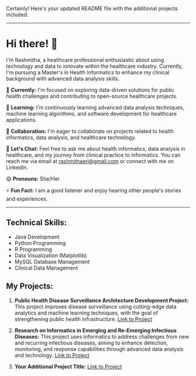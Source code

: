Certainly! Here's your updated README file with the additional projects included:

---

# Hi there! 👋

I'm Rashmitha, a healthcare professional enthusiastic about using technology and data to innovate within the healthcare industry. Currently, I'm pursuing a Master's in Health Informatics to enhance my clinical background with advanced data analysis skills.

🔭 **Currently:** I'm focused on exploring data-driven solutions for public health challenges and contributing to open-source healthcare projects.

🌱 **Learning:** I'm continuously learning advanced data analysis techniques, machine learning algorithms, and software development for healthcare applications.

👯 **Collaboration:** I'm eager to collaborate on projects related to health informatics, data analysis, and healthcare technology.

💬 **Let's Chat:** Feel free to ask me about health informatics, data analysis in healthcare, and my journey from clinical practice to informatics. You can reach me via email at rashmithaeri@gmail.com or connect with me on LinkedIn.

😄 **Pronouns:** She/Her

⚡ **Fun Fact:** I am a good listener and enjoy hearing other people's stories and experiences.

---

## Technical Skills:
- Java Development
- Python Programming
- R Programming
- Data Visualization (Matplotlib)
- MySQL Database Management
- Clinical Data Management

## My Projects:
1. **Public Health Disease Surveillance Architecture Development Project:** 
   This project improves disease surveillance using cutting-edge data analytics and machine learning techniques, with the goal of strengthening public health infrastructure.
   [Link to Project](https://github.com/RashmithaEri/Architecture-development-project)

2. **Research on Informatics in Emerging and Re-Emerging Infectious Diseases:**
   This project uses informatics to address challenges from new and recurring infectious diseases, aiming to enhance detection, monitoring, and response capabilities through advanced data analysis and technology.
   [Link to Project](https://github.com/RashmithaEri/InfectiousDiseaseInformatics)

3. **Your Additional Project Title:**
   [Link to Project](https://github.com/RashmithaEri/Your-Additional-Project)
